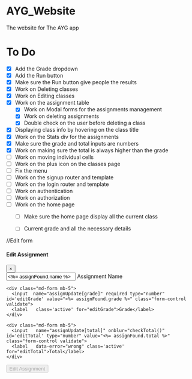 # AYG_Website
The website for The AYG app

# To Do
- [x] Add the Grade dropdown
- [x] Add the Run button
- [x] Make sure the Run button give people the results
- [x] Work on Deleting classes
- [x] Work on Editing classes
- [x] Work on the assignment table
  - [x] Work on Modal forms for the assignments management
  - [x] Work on deleting assignments
  - [x] Double check on the user before deleting a class
- [x] Displaying class info by hovering on the class title
- [x] Work on the Stats div for the assignments
- [x] Make sure the grade and total inputs are numbers
- [x] Work on making sure the total is always higher than the grade
- [ ] Work on moving individual cells
- [ ] Work on the plus icon on the classes page
- [ ] Fix the menu
- [ ] Work on the signup router and template
- [ ] Work on the login router and template
- [ ] Work on authentication
- [ ] Work on authorization
- [ ] Work on the home page
  - [ ] Make sure the home page display all the current class
  - [ ] Current grade and all the necessary details


//Edit form
<form  novalidate class="needs-validation" id="editAssignmentForm" action="/classes/<%= class_id %>/assignment/<%= assignFound._id %>?_method=PUT" method="post">
  <div class="modal-header text-center">
    <h4 class="modal-title w-100 font-weight-bold text-primary ml-5">Edit Assignment</h4>
    <button type="button" class="close text-primary" data-dismiss="modal" aria-label="Close">
      <span aria-hidden="true">&times;</span>
    </button>
  </div>
  <div class="modal-body mx-3">
    <div class="md-form mb-5">
      <input name="assignUpdate[name]"  type="text" id='inputName'value="<%= assignFound.name %>" class="form-control validate">
      <label  class='active' for="inputName">Assignment Name</label>
    </div>

    <div class="md-form mb-5">
      <input  name="assignUpdate[grade]" required type="number" id='editGrade' value="<%= assignFound.grade %>" class="form-control validate">
      <label   class='active' for="editGrade">Grade</label>
    </div>

    <div class="md-form mb-5">
      <input   name="assignUpdate[total]" onblur="checkTotal()" id='editTotal' type="number" value="<%= assignFound.total %>" class="form-control validate">
      <label   data-error="wrong" class='active'  for="editTotal">Total</label>
    </div>
  </div>

  <div class="modal-footer d-flex justify-content-center buttonAddFormWrapper">
    <button onclick="form_submit('<%= assignFound.grade %>','<%= assignFound.total %>')"
            type="submit" id="submit" disabled
            class="btn btn-outline-primary btn-block buttonAdd"
            >Edit Assignment
      <i class="fas fa-paper-plane-o ml-1"></i>
    </button>
  </div>
</form>

<script src="/js/assignmentForms.js"></script>
